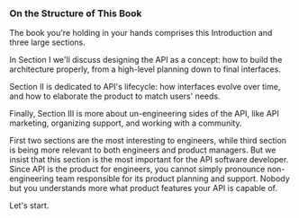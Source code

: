 ### On the Structure of This Book

The book you're holding in your hands comprises this Introduction and three large sections.

In Section I we'll discuss designing the API as a concept: how to build the architecture properly, from a high-level planning down to final interfaces.

Section II is dedicated to API's lifecycle: how interfaces evolve over time, and how to elaborate the product to match users' needs.

Finally, Section III is more about un-engineering sides of the API, like API marketing, organizing support, and working with a community.

First two sections are the most interesting to engineers, while third section is being more relevant to both engineers and product managers. But we insist that this section is the most important for the API software developer. Since API is the product for engineers, you cannot simply pronounce non-engineering team responsible for its product planning and support. Nobody but you understands more what product features your API is capable of.

Let's start.